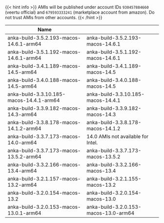 ---
---

{{< hint info >}}
AMIs will be published under account IDs `930457884660` (veertu official) and `679593333241` (marketplace account from amazon). Do not trust AMIs from other accounts.
{{< /hint >}}

| Name         | |
| -------------- | --- |
| anka-build-3.5.2.193-macos-14.6.1-arm64 | anka-build-3.5.2.193-macos-14.6.1 |
| anka-build-3.5.1.192-macos-14.6.1-arm64 | anka-build-3.5.1.192-macos-14.6.1 |
| anka-build-3.4.1.189-macos-14.5-arm64 | anka-build-3.4.1.189-macos-14.5 |
| anka-build-3.4.0.188-macos-14.5-arm64 | anka-build-3.4.0.188-macos-14.5 |
| anka-build-3.3.10.185-macos-14.4.1-arm64 | anka-build-3.3.10.185-macos-14.4.1 |
| anka-build-3.3.9.182-macos-14.3-arm64 | anka-build-3.3.9.182-macos-14.3 |
| anka-build-3.3.8.178-macos-14.1.2-arm64 | anka-build-3.3.8.178-macos-14.1.2 |
| anka-build-3.3.7.173-macos-14.0-arm64 | 14.0 AMIs not available for Intel. |
| anka-build-3.3.7.173-macos-13.5.2-arm64 | anka-build-3.3.7.173-macos-13.5.2 |
| anka-build-3.3.2.166-macos-13.4-arm64 | anka-build-3.3.2.166-macos-13.4 |
| anka-build-3.2.1.157-macos-13.2-arm64 | anka-build-3.2.1.155-macos-13.2 |
| anka-build-3.2.0.154-macos-13.2 | anka-build-3.2.0.154-macos-13.0 |
| anka-build-3.2.0.153-macos-13.0.1-arm64 | anka-build-3.2.0.153-macos-13.0-arm64 |
